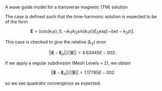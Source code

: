 A wave guide model for a transverse magnetic (TM) solution

The case is defined such that the time-harmonic solution is expected to be of
the form

 $$ \mathbf{E} = (\mathrm{cos}(k_1 x), 0, -ik_1/k_3 \mathrm{sin}(k_1 x)) E_0 \mathrm{exp}[-i(w t - k_3 z)].  $$

This case is checked to give the relative ($\mathbf{L}_2$) error

$$ || \mathbf{E} - \mathbf{E}_h || / || \mathbf{E} || = 4.62445E-002. $$

If we apply a regular subdivision (Mesh Levels = 2), we obtain

$$ || \mathbf{E} - \mathbf{E}_h || / || \mathbf{E} || = 1.17795E-002 $$

so we see quadratic convergence as expected.